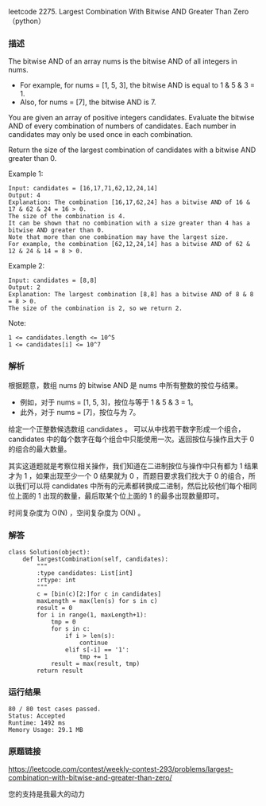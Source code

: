 leetcode 2275. Largest Combination With Bitwise AND Greater Than Zero （python）




### 描述

The bitwise AND of an array nums is the bitwise AND of all integers in nums.

* For example, for nums = [1, 5, 3], the bitwise AND is equal to 1 & 5 & 3 = 1.
* Also, for nums = [7], the bitwise AND is 7.

You are given an array of positive integers candidates. Evaluate the bitwise AND of every combination of numbers of candidates. Each number in candidates may only be used once in each combination.

Return the size of the largest combination of candidates with a bitwise AND greater than 0.



Example 1:

	Input: candidates = [16,17,71,62,12,24,14]
	Output: 4
	Explanation: The combination [16,17,62,24] has a bitwise AND of 16 & 17 & 62 & 24 = 16 > 0.
	The size of the combination is 4.
	It can be shown that no combination with a size greater than 4 has a bitwise AND greater than 0.
	Note that more than one combination may have the largest size.
	For example, the combination [62,12,24,14] has a bitwise AND of 62 & 12 & 24 & 14 = 8 > 0.

	
Example 2:

	Input: candidates = [8,8]
	Output: 2
	Explanation: The largest combination [8,8] has a bitwise AND of 8 & 8 = 8 > 0.
	The size of the combination is 2, so we return 2.






Note:


	1 <= candidates.length <= 10^5
	1 <= candidates[i] <= 10^7

### 解析

根据题意，数组 nums 的 bitwise AND 是 nums 中所有整数的按位与结果。

* 例如，对于 nums = [1, 5, 3]，按位与等于 1 & 5 & 3 = 1。
* 此外，对于 nums = [7]，按位与为 7。

给定一个正整数候选数组 candidates 。 可以从中找若干数字形成一个组合，candidates 中的每个数字在每个组合中只能使用一次。返回按位与操作且大于 0 的组合的最大数量。

其实这道题就是考察位相关操作，我们知道在二进制按位与操作中只有都为 1 结果才为 1 ，如果出现至少一个 0 结果就为 0 ，而题目要求我们找大于 0 的组合，所以我们可以将 candidates 中所有的元素都转换成二进制，然后比较他们每个相同位上面的 1 出现的数量，最后取某个位上面的 1 的最多出现数量即可。

时间复杂度为 O(N) ，空间复杂度为 O(N) 。


### 解答
				

	class Solution(object):
	    def largestCombination(self, candidates):
	        """
	        :type candidates: List[int]
	        :rtype: int
	        """
	        c = [bin(c)[2:]for c in candidates]
	        maxLength = max(len(s) for s in c)
	        result = 0
	        for i in range(1, maxLength+1):
	            tmp = 0
	            for s in c:
	                if i > len(s):
	                    continue
	                elif s[-i] == '1':
	                    tmp += 1
	            result = max(result, tmp)
	        return result
            	      
			
### 运行结果

	80 / 80 test cases passed.
	Status: Accepted
	Runtime: 1492 ms
	Memory Usage: 29.1 MB


### 原题链接



https://leetcode.com/contest/weekly-contest-293/problems/largest-combination-with-bitwise-and-greater-than-zero/


您的支持是我最大的动力
